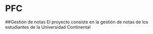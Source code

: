 # PFC
##Gestión de notas
El proyecto consiste en la gestión de notas de los estudiantes de la Universidad Continental
